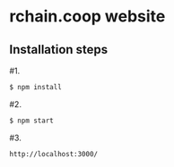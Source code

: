 # rchain.coop website


## Installation steps

#1.
```sh
$ npm install
```

#2.

```sh
$ npm start
```

#3.

```sh
http://localhost:3000/
```